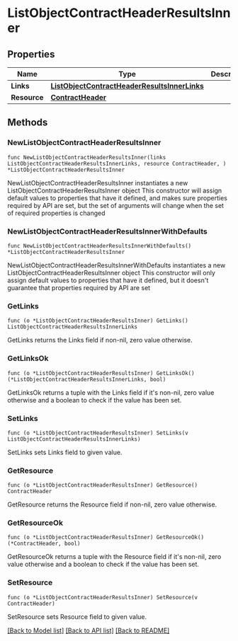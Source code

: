 # ListObjectContractHeaderResultsInner

## Properties

Name | Type | Description | Notes
------------ | ------------- | ------------- | -------------
**Links** | [**ListObjectContractHeaderResultsInnerLinks**](ListObjectContractHeaderResultsInnerLinks.md) |  | 
**Resource** | [**ContractHeader**](ContractHeader.md) |  | 

## Methods

### NewListObjectContractHeaderResultsInner

`func NewListObjectContractHeaderResultsInner(links ListObjectContractHeaderResultsInnerLinks, resource ContractHeader, ) *ListObjectContractHeaderResultsInner`

NewListObjectContractHeaderResultsInner instantiates a new ListObjectContractHeaderResultsInner object
This constructor will assign default values to properties that have it defined,
and makes sure properties required by API are set, but the set of arguments
will change when the set of required properties is changed

### NewListObjectContractHeaderResultsInnerWithDefaults

`func NewListObjectContractHeaderResultsInnerWithDefaults() *ListObjectContractHeaderResultsInner`

NewListObjectContractHeaderResultsInnerWithDefaults instantiates a new ListObjectContractHeaderResultsInner object
This constructor will only assign default values to properties that have it defined,
but it doesn't guarantee that properties required by API are set

### GetLinks

`func (o *ListObjectContractHeaderResultsInner) GetLinks() ListObjectContractHeaderResultsInnerLinks`

GetLinks returns the Links field if non-nil, zero value otherwise.

### GetLinksOk

`func (o *ListObjectContractHeaderResultsInner) GetLinksOk() (*ListObjectContractHeaderResultsInnerLinks, bool)`

GetLinksOk returns a tuple with the Links field if it's non-nil, zero value otherwise
and a boolean to check if the value has been set.

### SetLinks

`func (o *ListObjectContractHeaderResultsInner) SetLinks(v ListObjectContractHeaderResultsInnerLinks)`

SetLinks sets Links field to given value.


### GetResource

`func (o *ListObjectContractHeaderResultsInner) GetResource() ContractHeader`

GetResource returns the Resource field if non-nil, zero value otherwise.

### GetResourceOk

`func (o *ListObjectContractHeaderResultsInner) GetResourceOk() (*ContractHeader, bool)`

GetResourceOk returns a tuple with the Resource field if it's non-nil, zero value otherwise
and a boolean to check if the value has been set.

### SetResource

`func (o *ListObjectContractHeaderResultsInner) SetResource(v ContractHeader)`

SetResource sets Resource field to given value.



[[Back to Model list]](../README.md#documentation-for-models) [[Back to API list]](../README.md#documentation-for-api-endpoints) [[Back to README]](../README.md)


